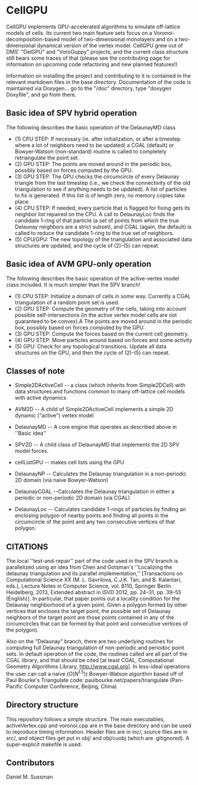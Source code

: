 # CellGPU

CellGPU implements GPU-accelerated algorithms to simulate off-lattice models of cells. Its current
two main feature sets focus on a Voronoi-decomposition-based model of two-dimensional monolayers
and on a two-dimensional dynamical version of the vertex model. CellGPU grew out of DMS'
"DelGPU" and "VoroGuppy" projects, and the current class structure still bears some traces of that
(please see the contributing page for information on upcoming code refactoring and new planned
features!)

Information on installing the project and contributing to it is contained in the relevant
markdown files in the base directory. Documentation of the code is maintained via Doxygen... go
to the "/doc" directory, type "doxygen Doxyfile", and go from there.

## Basic idea of SPV hybrid operation

The following describes the basic operation of the DelaunayMD class
* (1) CPU STEP: If necessary (ie. after initialization, or after a timestep where a lot of neighbors
need to be updated) a CGAL (default) or Bowyer-Watson (non-standard) routine is called to completely
retriangulate the point set.
* (2) GPU STEP: The points are moved around in the periodic box, possibly based on forces computed
by the GPU.
* (3) GPU STEP: The GPU checks the circumcircle of every Delaunay triangle from the last timestep
(i.e., we check the connectivity of the old triangulation to see if anything needs to be updated).
A list of particles to fix is generated. If this list is of length zero, no memory copies take place.
* (4) CPU STEP: If needed, every particle that is flagged for fixing gets its neighbor list repaired
on the CPU. A call to DelaunayLoc finds the candidate 1-ring of that particle (a set of points from
which the true Delaunay neighbors are a strict subset), and CGAL (again, the default) is called to
reduce the candidate 1-ring to the true set of neighbors.
* (5) CPU/GPU: The new topology of the triangulation and associated data structures are updated, and
the cycle of (2)-(5) can repeat.

## Basic idea of AVM GPU-only operation

The following describes the basic operation of the active-vertex model class included. It is much
simpler than the SPV branch!
* (1) CPU STEP: Initialize a domain of cells in some way. Currently a CGAL triangulation of a random
point set is used.
* (2) GPU STEP: Compute the geometry of the cells, taking into account possible self-intersections
(in the active vertex model cells are not guaranteed to be convex).A
The points are moved around in the periodic box, possibly based on forces computed by the GPU.
* (3) GPU STEP: Compute the forces based on the current cell geometry.
* (4) GPU STEP: Move particles around based on forces and some activity
* (5) GPU: Check for any topological transitions. Update all data structures on the GPU, and then
the cycle of (2)-(5) can repeat.

## Classes of note

* Simple2DActiveCell -- a class (which inherits from Simple2DCell) with data structures and functions common to many off-lattice cell models with active dynamics
* AVM2D -- A child of Simple2DActiveCell implements a simple 2D dynamic ("active") vertex model
* DelaunayMD -- A core engine that operates as described above in ''Basic idea''
* SPV2D -- A child class of DelaunayMD that implements the 2D SPV model forces.
* cellListGPU -- makes cell lists using the GPU

* DelaunayNP -- Calculates the Delaunay triangulation in a non-periodic 2D domain (via naive Bowyer-Watson)

* DelaunayCGAL --Calculates the Delaunay triangulation in either a periodic or non-periodic 2D domain (via CGAL)

* DelaunayLoc -- Calculates candidate 1-rings of particles by finding an enclosing polygon of nearby points and finding all points in the circumcircle of the point and any two consecutive vertices of that polygon.

## CITATIONS

The local ''test-and-repair'' part of the code used in the SPV branch is parallelized using an idea
from Chen and Gotsman's ''Localizing the delaunay triangulation and its parallel implementation,''
[Transactions on Computational Science XX (M. L. Gavrilova, C.J.K. Tan, and B. Kalantari, eds.),
Lecture Notes in Computer Science, vol. 8110, Springer Berlin Heidelberg, 2013, Extended abstract
in ISVD 2012, pp. 24–31, pp. 39–55 (English)]. In particular, that paper points out a locality
condition for the Delaunay neighborhood of a given point. Given a polygon formed by other vertices
that encloses the target point, the possible set of Delaunay neighbors of the target point are
those points contained in any of the circumcircles that can be formed by that point and consecutive
vertices of the polygon).

Also on the "Delaunay" branch, there are two underlying routines for computing full Delaunay
triangulation of non-periodic and periodoc point sets. In default operation of the code, the
routines called are all part of the CGAL library, and that should be cited [at least CGAL,
Computational Geometry Algorithms Library, http://www.cgal.org]. In less-ideal operations the user
can call a naive $(O(N^{1.5}))$ Bowyer-Watson algorithm based off of Paul Bourke's Triangulate
code: paulbourke.net/papers/triangulate (Pan-Pacific Computer Conference, Beijing, China)


## Directory structure

This repository follows a simple structure. The main executables, activeVertex.cpp and voronoi.cpp
are in the base directory and can be used to reproduce timing information. Header files are in inc/,
source files are in src/, and object files get put in obj/ and obj/cuobj (which are .gitignored).
A super-explicit makefile is used.

## Contributors

Daniel M. Sussman
